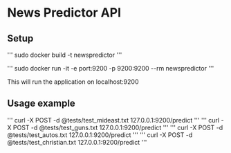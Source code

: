 # News Predictor API

## Setup

'''
sudo docker build -t newspredictor
'''

'''
sudo docker run -it -e port:9200 -p 9200:9200 --rm newspredictor
'''

This will run the application on localhost:9200

## Usage example

'''
curl -X POST -d @tests/test_mideast.txt  127.0.0.1:9200/predict
'''
'''
curl -X POST -d @tests/test_guns.txt  127.0.0.1:9200/predict
'''
'''
curl -X POST -d @tests/test_autos.txt  127.0.0.1:9200/predict
'''
'''
curl -X POST -d @tests/test_christian.txt  127.0.0.1:9200/predict
'''